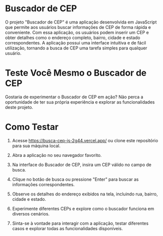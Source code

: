 # Buscador de CEP
O projeto "Buscador de CEP" é uma aplicação desenvolvida em JavaScript que permite aos usuários buscar informações de CEP de forma rápida e conveniente. Com essa aplicação, os usuários podem inserir um CEP e obter detalhes como o endereço completo, bairro, cidade e estado correspondentes. A aplicação possui uma interface intuitiva e de fácil utilização, tornando a busca de CEP uma tarefa simples para qualquer usuário.
    
# Teste Você Mesmo o Buscador de CEP
Gostaria de experimentar o Buscador de CEP em ação? Não perca a oportunidade de ter sua própria experiência e explorar as funcionalidades deste projeto.

# Como Testar
1. Acesse https://busca-cep-js-2g44.vercel.app/ ou clone este repositório para sua máquina local.

2. Abra a aplicação no seu navegador favorito.

3. Na interface do Buscador de CEP, insira um CEP válido no campo de busca.

4. Clique no botão de busca ou pressione "Enter" para buscar as informações correspondentes.

5. Observe os detalhes do endereço exibidos na tela, incluindo rua, bairro, cidade e estado.

6. Experimente diferentes CEPs e explore como o buscador funciona em diversos cenários.

7. Sinta-se à vontade para interagir com a aplicação, testar diferentes casos e explorar todas as funcionalidades disponíveis.


